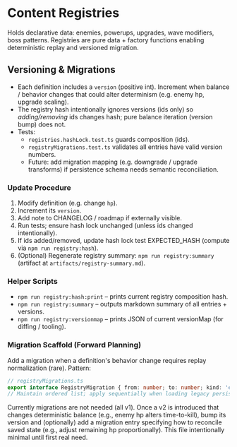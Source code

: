 # Content Registries

Holds declarative data: enemies, powerups, upgrades, wave modifiers, boss patterns. Registries are pure data + factory functions enabling deterministic replay and versioned migration.

## Versioning & Migrations

- Each definition includes a `version` (positive int). Increment when balance / behavior changes that could alter determinism (e.g. enemy hp, upgrade scaling).
- The registry hash intentionally ignores versions (ids only) so *adding/removing* ids changes hash; pure balance iteration (version bump) does not.
- Tests:
	- `registries.hashLock.test.ts` guards composition (ids).
	- `registryMigrations.test.ts` validates all entries have valid version numbers.
	- Future: add migration mapping (e.g. downgrade / upgrade transforms) if persistence schema needs semantic reconciliation.

### Update Procedure

1. Modify definition (e.g. change `hp`).
2. Increment its `version`.
3. Add note to CHANGELOG / roadmap if externally visible.
4. Run tests; ensure hash lock unchanged (unless ids changed intentionally).
5. If ids added/removed, update hash lock test EXPECTED_HASH (compute via `npm run registry:hash`).
6. (Optional) Regenerate registry summary: `npm run registry:summary` (artifact at `artifacts/registry-summary.md`).

### Helper Scripts

- `npm run registry:hash:print` – prints current registry composition hash.
- `npm run registry:summary` – outputs markdown summary of all entries + versions.
- `npm run registry:versionmap` – prints JSON of current versionMap (for diffing / tooling).

### Migration Scaffold (Forward Planning)

Add a migration when a definition's behavior change requires replay normalization (rare). Pattern:

```ts
// registryMigrations.ts
export interface RegistryMigration { from: number; to: number; kind: 'enemy'|'powerup'|'upgrade'|'waveMod'|'bossPattern'; id: string; apply(oldDef: any): any }
// Maintain ordered list; apply sequentially when loading legacy persistent state.
```

Currently migrations are not needed (all v1). Once a v2 is introduced that changes deterministic balance (e.g., enemy hp alters time-to-kill), bump its version and (optionally) add a migration entry specifying how to reconcile saved state (e.g., adjust remaining hp proportionally). This file intentionally minimal until first real need.
